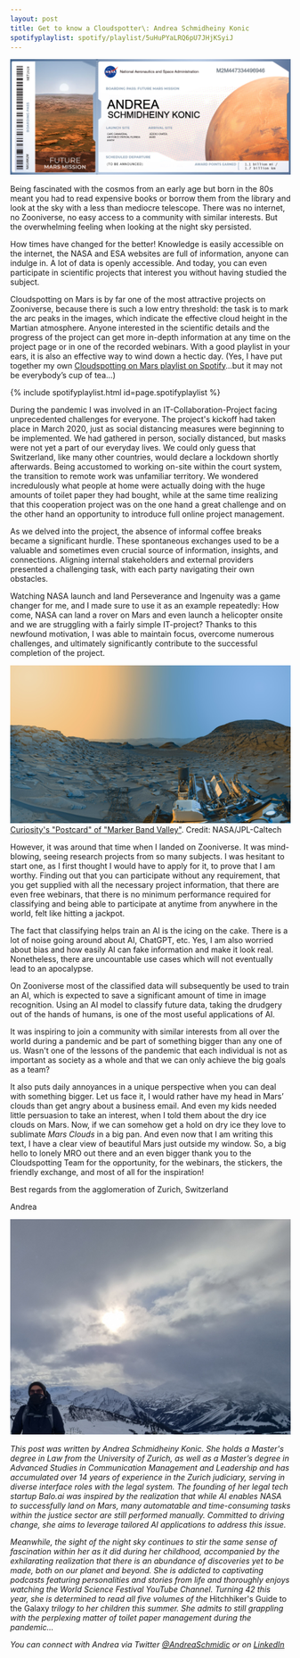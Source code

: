 ```yaml
---
layout: post
title: Get to know a Cloudspotter\: Andrea Schmidheiny Konic
spotifyplaylist: spotify/playlist/5uHuPYaLRQ6pU7JHjKSyiJ
---
```


![Boarding Pass](/images/blog_post_andrea/BoardingPass_Andrea.png "My ticket to Mars")

Being fascinated with the cosmos from an early age but born in the 80s meant you had to read
expensive books or borrow them from the library and look at the sky with a less than mediocre
telescope. There was no internet, no Zooniverse, no easy access to a community with similar
interests. But the overwhelming feeling when looking at the night sky persisted.

How times have changed for the better! Knowledge is easily accessible on the internet, the NASA and
ESA websites are full of information, anyone can indulge in. A lot of data is openly accessible. And
today, you can even participate in scientific projects that interest you without having studied the
subject.

Cloudspotting on Mars is by far one of the most attractive projects on Zooniverse, because there is
such a low entry threshold: the task is to mark the arc peaks in the images, which indicate the
effective cloud height in the Martian atmosphere. Anyone interested in the scientific details and the
progress of the project can get more in-depth information at any time on the project page or in one
of the recorded webinars. With a good playlist in your ears, it is also an effective way to wind down a
hectic day. (Yes, I have put together my own [Cloudspotting on Mars playlist on Spotify](https://open.spotify.com/playlist/5uHuPYaLRQ6pU7JHjKSyiJ?si=b8203c9ff6ca4b05)...but it may
not be everybody’s cup of tea...)

{% include spotifyplaylist.html id=page.spotifyplaylist %}

During the pandemic I was involved in an IT-Collaboration-Project facing unprecedented challenges
for everyone. The project's kickoff had taken place in March 2020, just as social distancing measures
were beginning to be implemented. We had gathered in person, socially distanced, but masks were
not yet a part of our everyday lives. We could only guess that Switzerland, like many other countries,
would declare a lockdown shortly afterwards. Being accustomed to working on-site within the court
system, the transition to remote work was unfamiliar territory. We wondered incredulously what
people at home were actually doing with the huge amounts of toilet paper they had bought, while at
the same time realizing that this cooperation project was on the one hand a great challenge and on
the other hand an opportunity to introduce full online project management.

As we delved into the project, the absence of informal coffee breaks became a significant hurdle.
These spontaneous exchanges used to be a valuable and sometimes even crucial source of
information, insights, and connections. Aligning internal stakeholders and external providers
presented a challenging task, with each party navigating their own obstacles.

Watching NASA launch and land Perseverance and Ingenuity was a game changer for me, and I made
sure to use it as an example repeatedly: How come, NASA can land a rover on Mars and even launch
a helicopter onsite and we are struggling with a fairly simple IT-project? Thanks to this newfound
motivation, I was able to maintain focus, overcome numerous challenges, and ultimately significantly
contribute to the successful completion of the project.

![Curiosity Postcard](/images/blog_post_andrea/Curiosity_MBV.jpeg "What a beautiful view! Always stay curious! :-)")
[Curiosity's "Postcard" of "Marker Band Valley"](https://mars.nasa.gov/resources/27508/curiositys-postcard-of-marker-band-valley/). Credit: NASA/JPL-Caltech


However, it was around that time when I landed on Zooniverse. It was mind-blowing, seeing research
projects from so many subjects. I was hesitant to start one, as I first thought I would have to apply for
it, to prove that I am worthy. Finding out that you can participate without any requirement, that you
get supplied with all the necessary project information, that there are even free webinars, that there
is no minimum performance required for classifying and being able to participate at anytime from
anywhere in the world, felt like hitting a jackpot.

The fact that classifying helps train an AI is the icing on the cake. There is a lot of noise going around
about AI, ChatGPT, etc. Yes, I am also worried about bias and how easily AI can fake information and
make it look real. Nonetheless, there are uncountable use cases which will not eventually lead to an
apocalypse.

On Zooniverse most of the classified data will subsequently be used to train an AI, which is expected
to save a significant amount of time in image recognition. Using an AI model to classify future data,
taking the drudgery out of the hands of humans, is one of the most useful applications of AI.

It was inspiring to join a community with similar interests from all over the world during a pandemic
and be part of something bigger than any one of us. Wasn't one of the lessons of the pandemic that
each individual is not as important as society as a whole and that we can only achieve the big goals as
a team?

It also puts daily annoyances in a unique perspective when you can deal with something bigger. Let
us face it, I would rather have my head in Mars’ clouds than get angry about a business email. And
even my kids needed little persuasion to take an interest, when I told them about the dry ice clouds
on Mars. Now, if we can somehow get a hold on dry ice they love to sublimate *Mars Clouds* in a big
pan. And even now that I am writing this text, I have a clear view of beautiful Mars just outside my
window. So, a big hello to lonely MRO out there and an even bigger thank you to the Cloudspotting
Team for the opportunity, for the webinars, the stickers, the friendly exchange, and most of all for
the inspiration!

Best regards from the agglomeration of Zurich, Switzerland

Andrea

![Austria](/images/blog_post_andrea/Andrea_Austria.jpeg "January in Austria with a cloudy sky. I am actually not trying to hide my face there, it was really really cold and windy! Minutes later there was a snowstorm...!")

*This post was written by Andrea Schmidheiny Konic. She holds a Master's degree in Law from the
University of Zurich, as well as a Master’s degree in Advanced Studies in Communication
Management and Leadership and has accumulated over 14 years of experience in the Zurich
judiciary, serving in diverse interface roles with the legal system. The founding of her legal tech
startup Balo.ai was inspired by the realization that while AI enables NASA to successfully land on
Mars, many automatable and time-consuming tasks within the justice sector are still performed
manually. Committed to driving change, she aims to leverage tailored AI applications to address this
issue.*

*Meanwhile, the sight of the night sky continues to stir the same sense of fascination within her as it did during her childhood, accompanied by the exhilarating realization that there is an abundance of discoveries yet to be made, both on our planet and beyond. She is addicted to captivating podcasts featuring personalities and stories from life and thoroughly enjoys watching the World Science Festival YouTube Channel. Turning 42 this year, she is determined to read all five volumes of the* Hitchhiker's Guide to the Galaxy *trilogy to her children this summer. She admits to still grappling with the perplexing matter of toilet paper management during the pandemic...*

*You can connect with Andrea via Twitter [@AndreaSchmidic](https://twitter.com/AndreaSchmidic) or on [LinkedIn](https://www.linkedin.com/in/andrea-schmidheiny-konic/)*